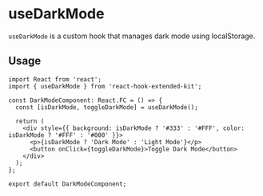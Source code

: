 # useDarkMode

`useDarkMode` is a custom hook that manages dark mode using localStorage.

## Usage <!-- {docsify-ignore} -->

```tsx
import React from 'react';
import { useDarkMode } from 'react-hook-extended-kit';

const DarkModeComponent: React.FC = () => {
  const [isDarkMode, toggleDarkMode] = useDarkMode();

  return (
    <div style={{ background: isDarkMode ? '#333' : '#FFF', color: isDarkMode ? '#FFF' : '#000' }}>
      <p>{isDarkMode ? 'Dark Mode' : 'Light Mode'}</p>
      <button onClick={toggleDarkMode}>Toggle Dark Mode</button>
    </div>
  );
};

export default DarkModeComponent;
```
